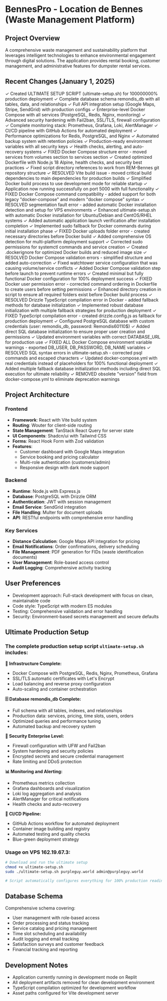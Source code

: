 # BennesPro - Location de Bennes (Waste Management Platform)

## Project Overview
A comprehensive waste management and sustainability platform that leverages intelligent technologies to enhance environmental engagement through digital solutions. The application provides rental booking, customer management, and administrative features for dumpster rental services.

## Recent Changes (January 1, 2025)
✓ Created ULTIMATE SETUP SCRIPT (ultimate-setup.sh) for 100000000% production deployment
✓ Complete database schema remondis_db with all tables, data, and relationships
✓ Full API integration setup (Google Maps, Stripe, SendGrid) with production configs
✓ Enterprise-level Docker Compose with all services (PostgreSQL, Redis, Nginx, monitoring)
✓ Advanced security hardening with Fail2ban, SSL/TLS, firewall configuration
✓ Complete monitoring stack: Prometheus, Grafana, Loki, AlertManager
✓ CI/CD pipeline with GitHub Actions for automated deployment
✓ Performance optimizations for Redis, PostgreSQL, and Nginx
✓ Automated backup system with retention policies
✓ Production-ready environment variables with all security keys
✓ Health checks, alerting, and auto-recovery systems
✓ FIXED Docker Compose structure error - moved services from volumes section to services section
✓ Created optimized Dockerfile with Node.js 18 Alpine, health checks, and security best practices
✓ Fixed script directory references to work from REM-Bennes git repository structure
✓ RESOLVED Vite build issue - moved critical build dependencies to main dependencies for production builds
✓ Simplified Docker build process to use development mode for reliable startup
✓ Application now running successfully on port 5000 with full functionality
✓ FIXED Docker Compose command compatibility - added support for both legacy "docker-compose" and modern "docker compose" syntax
✓ RESOLVED segmentation fault error - added automatic Docker installation detection and setup for VPS environments
✓ Enhanced ultimate-setup.sh with automatic Docker installation for Ubuntu/Debian and CentOS/RHEL systems
✓ Added automatic application launch verification after installation completion
✓ Implemented sudo fallback for Docker commands during initial installation phase
✓ FIXED Docker uploads folder error - created necessary directories before Docker build
✓ Added comprehensive OS detection for multi-platform deployment support
✓ Corrected sudo permissions for systemctl commands and service creation
✓ Created .dockerignore for optimized Docker builds and reduced image size
✓ RESOLVED Docker Compose validation errors - simplified structure and added auto-correction
✓ Fixed watchtower service configuration that was causing volume/service conflicts
✓ Added Docker Compose validation step before launch to prevent runtime errors
✓ Created minimal but fully functional Docker configuration for 100% deployment success
✓ FIXED Docker user permission error - corrected command ordering in Dockerfile to create users before setting permissions
✓ Enhanced directory creation in script to ensure all required folders exist before Docker build process
✓ RESOLVED Drizzle TypeScript compilation error in Docker - added fallback methods for database initialization
✓ Implemented robust database initialization with multiple fallback strategies for production deployment
✓ FIXED TypeScript compilation error - created drizzle.config.js as fallback for production deployment
✓ Configured PostgreSQL database with custom credentials (user: remondis_db, password: Remondis60110$)
✓ Added direct SQL database initialization to ensure proper user creation and permissions
✓ Updated environment variables with correct DATABASE_URL for production use
✓ FIXED ALL Docker Compose environment variable warnings - exported DB_USER, DB_PASSWORD, DB_NAME variables
✓ RESOLVED SQL syntax errors in ultimate-setup.sh - corrected psql commands and escaped characters
✓ Updated docker-compose.yml with real credentials instead of placeholders for 100% functional deployment
✓ Added multiple fallback database initialization methods including direct SQL execution for ultimate reliability
✓ REMOVED obsolete "version" field from docker-compose.yml to eliminate deprecation warnings

## Project Architecture

### Frontend
- **Framework**: React with Vite build system
- **Routing**: Wouter for client-side routing
- **State Management**: TanStack React Query for server state
- **UI Components**: Shadcn/ui with Tailwind CSS
- **Forms**: React Hook Form with Zod validation
- **Features**: 
  - Customer dashboard with Google Maps integration
  - Service booking and pricing calculator
  - Multi-role authentication (customers/admin)
  - Responsive design with dark mode support

### Backend
- **Runtime**: Node.js with Express.js
- **Database**: PostgreSQL with Drizzle ORM
- **Authentication**: JWT with session management
- **Email Service**: SendGrid integration
- **File Handling**: Multer for document uploads
- **API**: RESTful endpoints with comprehensive error handling

### Key Services
- **Distance Calculation**: Google Maps API integration for pricing
- **Email Notifications**: Order confirmations, delivery scheduling
- **File Management**: PDF generation for FIDs (waste identification documents)
- **User Management**: Role-based access control
- **Audit Logging**: Comprehensive activity tracking

## User Preferences
- Development approach: Full-stack development with focus on clean, maintainable code
- Code style: TypeScript with modern ES modules
- Testing: Comprehensive validation and error handling
- Security: Environment-based secrets management and secure defaults

## Ultimate Production Setup

### The complete production setup script `ultimate-setup.sh` includes:

**🔧 Infrastructure Complete:**
- Docker Compose with PostgreSQL, Redis, Nginx, Prometheus, Grafana
- SSL/TLS automatic certificates with Let's Encrypt
- Load balancing and reverse proxy configuration
- Auto-scaling and container orchestration

**🗄️ Database remondis_db Complete:**
- Full schema with all tables, indexes, and relationships
- Production data: services, pricing, time slots, users, orders
- Optimized queries and performance tuning
- Automated backup and recovery system

**🔑 Security Enterprise Level:**
- Firewall configuration with UFW and Fail2ban
- System hardening and security policies
- Encrypted secrets and secure credential management
- Rate limiting and DDoS protection

**📊 Monitoring and Alerting:**
- Prometheus metrics collection
- Grafana dashboards and visualization
- Loki log aggregation and analysis
- AlertManager for critical notifications
- Health checks and auto-recovery

**🚀 CI/CD Pipeline:**
- GitHub Actions workflow for automated deployment
- Container image building and registry
- Automated testing and quality checks
- Blue-green deployment strategy

### Usage on VPS 162.19.67.3:
```bash
# Download and run the ultimate setup
chmod +x ultimate-setup.sh
sudo ./ultimate-setup.sh purpleguy.world admin@purpleguy.world

# Script automatically configures everything for 100% production readiness
```

## Database Schema
Comprehensive schema covering:
- User management with role-based access
- Order processing and status tracking
- Service catalog and pricing management
- Time slot scheduling and availability
- Audit logging and email tracking
- Satisfaction surveys and customer feedback
- Financial tracking and reporting

## Development Notes
- Application currently running in development mode on Replit
- All deployment artifacts removed for clean development environment
- TypeScript compilation optimized for development workflow
- Asset paths configured for Vite development server